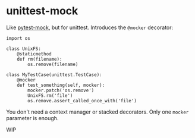 # unittest-mock

Like [pytest-mock](https://github.com/pytest-dev/pytest-mock), but for unittest. Introduces the `@mocker` decorator:

```
import os

class UnixFS:
    @staticmethod
    def rm(filename):
        os.remove(filename)

class MyTestCase(unittest.TestCase):
    @mocker
    def test_something(self, mocker):
        mocker.patch('os.remove')
        UnixFS.rm('file')
        os.remove.assert_called_once_with('file')
```


You don't need a context manager or stacked decorators. Only one `mocker` parameter is enough.


WIP
